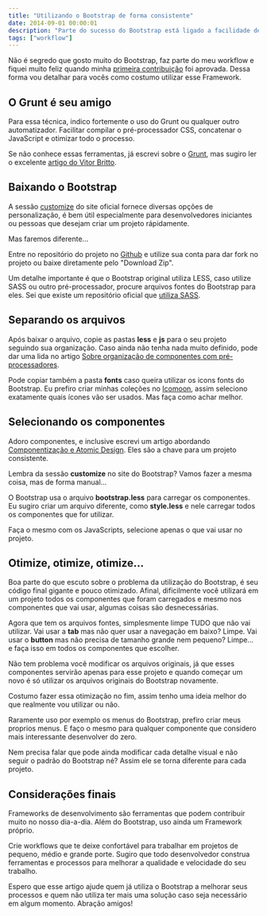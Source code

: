```yaml
---
title: "Utilizando o Bootstrap de forma consistente"
date: 2014-09-01 00:00:01
description: "Parte do sucesso do Bootstrap está ligado a facilidade de uso, responsividade e soluções interessantes prontas para usar. Mas será que podemos aperfeiçoar essa utilização?"
tags: ["workflow"]
---
```


Não é segredo que gosto muito do Bootstrap, faz parte do meu workflow e fiquei muito feliz quando minha [primeira contribuição](https://github.com/twbs/bootstrap/pull/11162/files#r7084342) foi aprovada. Dessa forma vou detalhar para vocês como costumo utilizar esse Framework.

## O Grunt é seu amigo

Para essa técnica, indico fortemente o uso do Grunt ou qualquer outro automatizador. Facilitar compilar o pré-processador CSS, concatenar o JavaScript e otimizar todo o processo.

Se não conhece essas ferramentas, já escrevi sobre o [Grunt](/blog/2013/grunt-voce-deveria-estar-usando), mas sugiro ler o excelente [artigo do Vitor Britto](http://www.vitorbritto.com.br/blog/automacao-de-tarefas-com-gruntjs-parte-1).

## Baixando o Bootstrap

A sessão [customize](http://getbootstrap.com/customize) do site oficial fornece diversas opções de personalização, é bem útil especialmente para desenvolvedores iniciantes ou pessoas que desejam criar um projeto rápidamente.

Mas faremos diferente...

Entre no repositório do projeto no [Github](https://github.com/twbs/bootstrap) e utilize sua conta para dar fork no projeto ou baixe diretamente pelo "Download Zip".

Um detalhe importante é que o Bootstrap original utiliza LESS, caso utilize SASS ou outro pré-processador, procure arquivos fontes do Bootstrap para eles. Sei que existe um repositório oficial que [utiliza SASS](https://github.com/twbs/bootstrap-sass).

## Separando os arquivos

Após baixar o arquivo, copie as pastas **less** e **js** para o seu projeto seguindo sua organização. Caso ainda não tenha nada muito definido, pode dar uma lida no artigo [Sobre organização de componentes com pré-processadores](/blog/2013/sobre-organizacao-de-componentes-com-pre-processadores).

Pode copiar também a pasta **fonts** caso queira utilizar os icons fonts do Bootstrap. Eu prefiro criar minhas coleções no [Icomoon](icomoon.io/app), assim seleciono exatamente quais ícones vão ser usados. Mas faça como achar melhor.

## Selecionando os componentes

Adoro componentes, e inclusive escrevi um artigo abordando [Componentização e Atomic Design](/blog/2013/um-conto-sobre-componentizacao-e-quebra-de-paradigmas). Eles são a chave para um projeto consistente.

Lembra da sessão **customize** no site do Bootstrap? Vamos fazer a mesma coisa, mas de forma manual...

O Bootstrap usa o arquivo **bootstrap.less** para carregar os componentes. Eu sugiro criar um arquivo diferente, como **style.less** e nele carregar todos os componentes que for utilizar.

Faça o mesmo com os JavaScripts, selecione apenas o que vai usar no projeto.

## Otimize, otimize, otimize...

Boa parte do que escuto sobre o problema da utilização do Bootstrap, é seu código final gigante e pouco otimizado. Afinal, dificilmente você utilizará em um projeto todos os componentes que foram carregados e mesmo nos componentes que vai usar, algumas coisas são desnecessárias.

Agora que tem os arquivos fontes, simplesmente limpe TUDO que não vai utilizar. Vai usar a **tab** mas não quer usar a navegação em baixo? Limpe. Vai usar o **button** mas não precisa de tamanho grande nem pequeno? Limpe... e faça isso em todos os componentes que escolher.

Não tem problema você modificar os arquivos originais, já que esses componentes servirão apenas para esse projeto e quando começar um novo é só utilizar os arquivos originais do Bootstrap novamente.

Costumo fazer essa otimização no fim, assim tenho uma ideia melhor do que realmente vou utilizar ou não.

Raramente uso por exemplo os menus do Bootstrap, prefiro criar meus proprios menus. E faço o mesmo para qualquer componente que considero mais interessante desenvolver do zero.

Nem precisa falar que pode ainda modificar cada detalhe visual e não seguir o padrão do Bootstrap né? Assim ele se torna diferente para cada projeto.

## Considerações finais

Frameworks de desenvolvimento são ferramentas que podem contribuir muito no nosso dia-a-dia. Além do Bootstrap, uso ainda um Framework próprio.

Crie workflows que te deixe confortável para trabalhar em projetos de pequeno, médio e grande porte. Sugiro que todo desenvolvedor construa ferramentas e processos para melhorar a qualidade e velocidade do seu trabalho.

Espero que esse artigo ajude quem já utiliza o Bootstrap a melhorar seus processos e quem não utiliza ter mais uma solução caso seja necessário em algum momento. Abração amigos!

